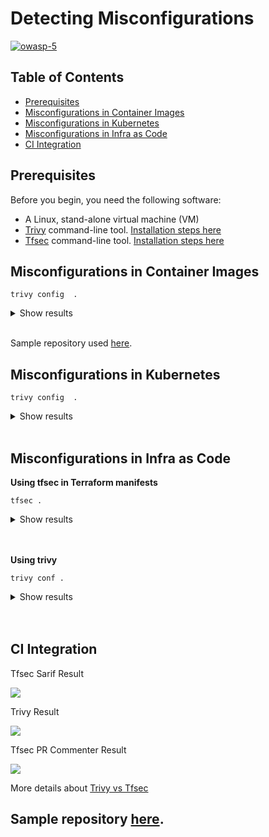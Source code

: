 
# Detecting Misconfigurations


[![owasp-5](https://techdocs.f5.com/dam/f5/kb/global/solutions/k10622005_images/A6_security_misconfiguration.png)](https://support.f5.com/csp/article/K10622005)

## Table of Contents
- [Prerequisites](#prerequisites)
- [Misconfigurations in Container Images](#misconfigurations-in-container-images)
- [Misconfigurations in Kubernetes](#misconfigurations-in-kubernetes)
- [Misconfigurations in Infra as Code](#misconfigurations-in-infra-as-code)
- [CI Integration](#ci-integration)

## Prerequisites

Before you begin, you need the following software:

- A Linux, stand-alone virtual machine (VM)
- [Trivy](https://www.aquasec.com/products/trivy/) command-line tool. [Installation steps here](https://aquasecurity.github.io/trivy/v0.20.0/getting-started/installation/)
- [Tfsec](https://github.com/aquasecurity/tfsec) command-line tool. [Installation steps here](https://github.com/aquasecurity/tfsec#installation)

## Misconfigurations in Container Images

`trivy config  .`

<details>
<summary>Show results</summary>

![](https://i.imgur.com/2SYJEQe.png)
</details></br>

Sample repository used [here](https://github.com/krol3/infra-code-tf).
## Misconfigurations in Kubernetes

`trivy config  .`

<details>
<summary>Show results</summary>

![](https://i.imgur.com/cZ2NagX.png)

</details></br>

## Misconfigurations in Infra as Code

**Using tfsec in Terraform manifests**

`tfsec .`

<details>
<summary>Show results</summary>

```
WARNING: Failed to load module: missing module with source 'terraform-aws-modules/security-group/aws' -  try to 'terraform init' first
WARNING: Failed to load module: missing module with source 'terraform-aws-modules/ec2-instance/aws' -  try to 'terraform init' first
WARNING: Failed to load module: missing module with source 'terraform-aws-modules/s3-bucket/aws' -  try to 'terraform init' first

  Result 1

  [aws-kms-auto-rotate-keys][MEDIUM] Resource 'aws_kms_key.this' does not have KMS Key auto-rotation enabled.
  /Users/krol/workspace/github/infra-code-tf/app-ec2/main.tf:79-80


      76 |   tags = local.tags
      77 | }
      78 |
      79 | resource "aws_kms_key" "this" {
      80 | }
      81 |
      82 | resource "aws_network_interface" "this" {
      83 |   count = 1

  Legacy ID:  AWS019
  Impact:     Long life KMS keys increase the attack surface when compromised
  Resolution: Configure KMS key to auto rotate

  More Info:
  - https://tfsec.dev/docs/aws/kms/auto-rotate-keys#aws/kms
  - https://registry.terraform.io/providers/hashicorp/aws/latest/docs/resources/kms_key#enable_key_rotation
  - https://docs.aws.amazon.com/kms/latest/developerguide/rotate-keys.html

  times
  ------------------------------------------
  disk i/o             31.415294ms
  parsing HCL          27.395µs
  evaluating values    427.268µs
  running checks       2.329946ms

  counts
  ------------------------------------------
  files loaded         7
  blocks               21
  modules              0

  results
  ------------------------------------------
  critical             0
  high                 0
  medium               1
  low                  0
  ignored              0

  1 potential problems detected.
```

</details></br>
<br>

**Using trivy**

`trivy conf .`

<details>
<summary>Show results</summary>

```
WARNING: Failed to load module: missing module with source 'terraform-aws-modules/security-group/aws' -  try to 'terraform init' first
WARNING: Failed to load module: missing module with source 'terraform-aws-modules/ec2-instance/aws' -  try to 'terraform init' first
WARNING: Failed to load module: missing module with source 'terraform-aws-modules/s3-bucket/aws' -  try to 'terraform init' first
2021-10-27T22:44:28.692-0300	INFO	Detected config files: 4

app-ec2/main.tf (terraform)
===========================
Tests: 14 (SUCCESSES: 13, FAILURES: 1, EXCEPTIONS: 0)
Failures: 1 (UNKNOWN: 0, LOW: 0, MEDIUM: 1, HIGH: 0, CRITICAL: 0)

+------------------------------------------+--------------+------------------------------------------+----------+----------------------------------------------------+
|                   TYPE                   |  MISCONF ID  |                  CHECK                   | SEVERITY |                      MESSAGE                       |
+------------------------------------------+--------------+------------------------------------------+----------+----------------------------------------------------+
|   Terraform Security Check powered by    | AVD-AWS-0065 | A KMS key is not configured to           |  MEDIUM  | Resource 'aws_kms_key.this' does not               |
|                  tfsec                   |              | auto-rotate.                             |          | have KMS Key auto-rotation enabled.                |
|                                          |              |                                          |          | -->tfsec.dev/docs/aws/kms/auto-rotate-keys#aws/kms |
+------------------------------------------+--------------+------------------------------------------+----------+----------------------------------------------------+

app-ec2/variables.tf (terraform)
================================
Tests: 8 (SUCCESSES: 8, FAILURES: 0, EXCEPTIONS: 0)
Failures: 0 (UNKNOWN: 0, LOW: 0, MEDIUM: 0, HIGH: 0, CRITICAL: 0)


site-s3/main.tf (terraform)
===========================
Tests: 5 (SUCCESSES: 5, FAILURES: 0, EXCEPTIONS: 0)
Failures: 0 (UNKNOWN: 0, LOW: 0, MEDIUM: 0, HIGH: 0, CRITICAL: 0)


site-s3/variables.tf (terraform)
================================
Tests: 2 (SUCCESSES: 2, FAILURES: 0, EXCEPTIONS: 0)
Failures: 0 (UNKNOWN: 0, LOW: 0, MEDIUM: 0, HIGH: 0, CRITICAL: 0)
```
</details></br>
<br>

## CI Integration

Tfsec Sarif Result

![](https://i.imgur.com/V26WdZ1.png)


Trivy Result

![](https://i.imgur.com/MPgHSij.png)


Tfsec PR Commenter Result
    
![](https://i.imgur.com/7ZVOhcU.png)   

More details about [Trivy vs Tfsec](https://aquasecurity.github.io/trivy/dev/misconfiguration/comparison/tfsec/)

Sample repository [here](https://github.com/krol3/infra-code-tf). 
---
